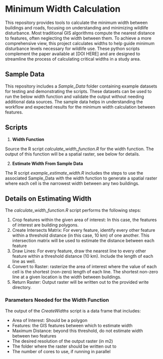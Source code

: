 # Minimum Width Calculation 
This repository provides tools to calculate the minimum width between buildings and roads, focusing on understanding and minimizing wildlife disturbance. Most traditional GIS algorithms compute the nearest distance to features, often neglecting the width between them. To achieve a more comprehensive view, this project calculates widths to help guide minimum disturbance levels necessary for wildlife use. These python scripts complement the paper available at [DOI HERE] and are designed to streamline the process of calculating critical widths in a study area. 

## Sample Data

This repository includes a *Sample_Data* folder containing example datasets for testing and demonstrating the scripts. These datasets can be used to run the below width function and validate the output without needing additional data sources. The sample data helps in understanding the workflow and expected results for the minimum width calculation between features.

## Scripts
1. **Width Function**<br />
   
Source the R script *calculate_width_function.R* for the width function. The output of this function will be a spatial raster, see below for details.<br />

2. **Estimate Width From Sample Data**<br />

The R script *example_estimate_width.R* includes the steps to use the associated Sample_Data with the width function to generate a spatial raster where each cell is the narrowest width between any two buildings.<br />

## Details on Estimating Width
The *calculate_width_function.R* script performs the following steps:
1. Crop features within the given area of interest: In this case, the features of interest are building polygons.
2. Create Intersects Matrix: For every feature, identify every other feature within a threshold distance (in this case, 10 km) of one another. This intersection matrix will be used to estimate the distance between each feature
3. Draw Lines: For every feature, draw the nearest line to every other feature within a threshold distance (10 km). Include the length of each line as well. 
4. Convert to Raster: rasterize the area of interest where the value of each cell is the shortest (non-zero) length of each line. The shortest non-zero line at a given location is the width between buildings. 
5. Return Raster: Output raster will be written out to the provided write directory.

### Parameters Needed for the Width Function
The output of the *CreateWidths* script is a data frame that includes:
- Area of Interest: Should be a polygon
- Features: the GIS features between which to estimate width
- Maximum Distance: beyond this threshold, do not estimate width between two features
- The desired resolution of the output raster (in m2)
- The folder where the raster should be written out to
- The number of cores to use, if running in parallel
